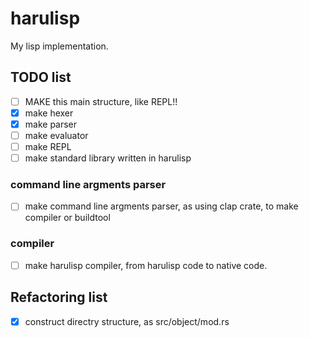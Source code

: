# harulisp

My lisp implementation.

## TODO list

- [ ] MAKE this main structure, like REPL!!
- [x] make hexer
- [x] make parser
- [ ] make evaluator
- [ ] make REPL
- [ ] make standard library written in harulisp

### command line argments parser

- [ ] make command line argments parser, as using clap crate, to make compiler or buildtool

### compiler

- [ ] make harulisp compiler, from harulisp code to native code.


## Refactoring list

- [x] construct directry structure, as src/object/mod.rs
